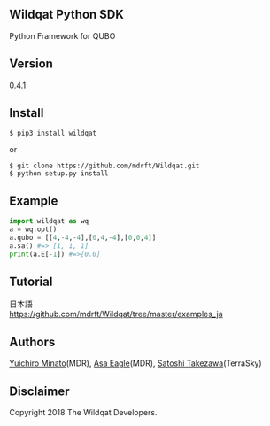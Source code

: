 Wildqat Python SDK
--------
Python Framework for QUBO 

Version
--------
0.4.1

Install
--------------------

```
$ pip3 install wildqat
```

or

```
$ git clone https://github.com/mdrft/Wildqat.git
$ python setup.py install
```

Example
-------

```python
import wildqat as wq
a = wq.opt()
a.qubo = [[4,-4,-4],[0,4,-4],[0,0,4]]
a.sa() #=> [1, 1, 1]
print(a.E[-1]) #=>[0.0]
```

Tutorial
----------

日本語  
https://github.com/mdrft/Wildqat/tree/master/examples_ja

Authors
----------
<a href="https://github.com/minatoyuichiro">Yuichiro Minato</a>(MDR), <a href="https://github.com/Morning777">Asa Eagle</a>(MDR), [Satoshi Takezawa](https://github.com/takebozu)(TerraSky)

Disclaimer
----------
Copyright 2018 The Wildqat Developers.

